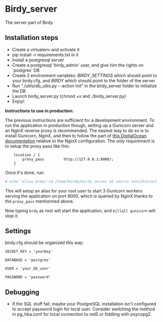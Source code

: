 Birdy_server
============

The server part of Birdy


## Installation steps

- Create a virtualenv and activate it
- pip install -r requirements.txt in it
- Install a postgresql server
- Create a postgresql 'birdy_admin' user, and give him the rights on 'postgres' DB
- Create 2 environment variables: *BIRDY_SETTINGS* which should point to your birdy.cfg, and *BIRDY* which should point to the folder of the server
- Run "./utils/db_utils.py --action init" in the birdy_server folder to initialize the DB
- Launch birdy_server.py (chmod +x and ./birdy_server.py)
- Enjoy!

**Instructions to use in production:**

The previous instructions are sufficient for a development environment. To run the application in production though, setting up a Gunicorn server and an NginX reverse proxy is recommended. The easiest way to do so is to install Gunicorn, NginX, and then to follow the part of [this DigitalOcean documentation](https://www.digitalocean.com/community/tutorials/how-to-set-up-django-with-postgres-nginx-and-gunicorn-on-ubuntu-14-04) relative to the NginX configuration. The only requirement is to setup the proxy pass like this:
```
    location / {
        proxy_pass         http://127.0.0.1:8000/;
    }
```
Once it's done, run:

```bash
# echo "alias brdy='cd /home/birdy/birdy_server && source venv/bin/activate && gunicorn -w 3 --log-file /var/log/gunicorn/error.log --access-logfile /var/log/gunicorn/access.log -b localhost:8000 birdy_server:app &'" >> ~/.bashrc && mkdir -p /var/log/gunicorn && touch /var/log/gunicorn/access.log && touch /var/log/gunicorn/error.log
```

This will setup an alias for your root user to start 3 Gunicorn workers serving the application on port 8000, which is queried by NginX thanks to the `proxy_pass` mentionned above.

Now typing `brdy` as root will start the application, and `killall gunicorn` will stop it.

## Settings

birdy.cfg should be organized this way:
```
SECRET_KEY = 'yourKey'

DATABASE = 'postgres'

USER = 'your_db_user'

PASSWORD = 'password'
```

## Debugging
- If the SQL stuff fail, maybe your PostgreSQL installation isn't configured to accept password login for local user. Consider switching the method in pg_hba.conf for local connection to md5 or fiddling with psycopg2.
